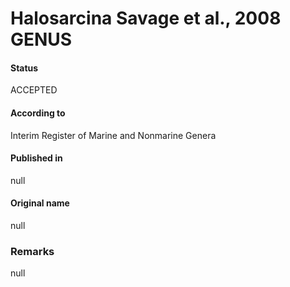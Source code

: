 # Halosarcina Savage et al., 2008 GENUS

#### Status
ACCEPTED

#### According to
Interim Register of Marine and Nonmarine Genera

#### Published in
null

#### Original name
null

### Remarks
null